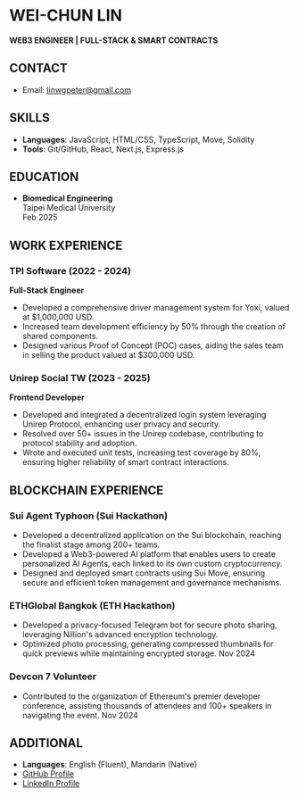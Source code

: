 # WEI-CHUN LIN

**WEB3 ENGINEER | FULL-STACK & SMART CONTRACTS**

## CONTACT

-   Email: linwgpeter@gmail.com

## SKILLS

-   **Languages**: JavaScript, HTML/CSS, TypeScript, Move, Solidity
-   **Tools**: Git/GitHub, React, Next.js, Express.js

## EDUCATION

-   **Biomedical Engineering**  
    Taipei Medical University  
    Feb 2025

## WORK EXPERIENCE

### TPI Software (2022 - 2024)

**Full-Stack Engineer**

-   Developed a comprehensive driver management system for Yoxi, valued at $1,000,000 USD.
-   Increased team development efficiency by 50% through the creation of shared components.
-   Designed various Proof of Concept (POC) cases, aiding the sales team in selling the product valued at $300,000 USD.

### Unirep Social TW (2023 - 2025)

**Frontend Developer**

-   Developed and integrated a decentralized login system leveraging Unirep Protocol, enhancing user privacy and security.
-   Resolved over 50+ issues in the Unirep codebase, contributing to protocol stability and adoption.
-   Wrote and executed unit tests, increasing test coverage by 80%, ensuring higher reliability of smart contract interactions.

## BLOCKCHAIN EXPERIENCE

### Sui Agent Typhoon (Sui Hackathon)

-   Developed a decentralized application on the Sui blockchain, reaching the finalist stage among 200+ teams.
-   Developed a Web3-powered AI platform that enables users to create personalized AI Agents, each linked to its own custom cryptocurrency.
-   Designed and deployed smart contracts using Sui Move, ensuring secure and efficient token management and governance mechanisms.

### ETHGlobal Bangkok (ETH Hackathon)

-   Developed a privacy-focused Telegram bot for secure photo sharing, leveraging Nillion's advanced encryption technology.
-   Optimized photo processing, generating compressed thumbnails for quick previews while maintaining encrypted storage.
    Nov 2024

### Devcon 7 Volunteer

-   Contributed to the organization of Ethereum's premier developer conference, assisting thousands of attendees and 100+ speakers in navigating the event.
    Nov 2024

## ADDITIONAL

-   **Languages**: English (Fluent), Mandarin (Native)
-   [GitHub Profile](https://github.com/badukwei)
-   [LinkedIn Profile](https://www.linkedin.com/in/weichunlin8611/)